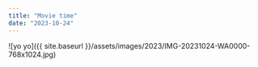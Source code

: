 ```yaml
---
title: "Movie time"
date: "2023-10-24"
---
```


![yo yo]({{ site.baseurl }}/assets/images/2023/IMG-20231024-WA0000-768x1024.jpg)
